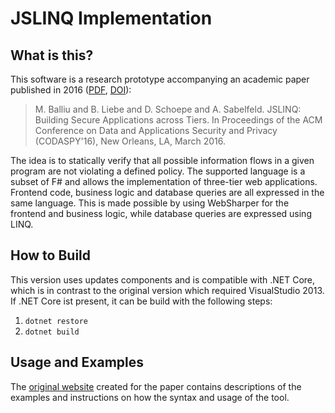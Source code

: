 # JSLINQ Implementation

## What is this?
This software is a research prototype accompanying an academic paper published in 2016 ([PDF](https://www.csc.kth.se/~musard/research/pubs/Codaspy16.pdf), [DOI](https://doi.org/10.1145/2857705.2857717)):

> M. Balliu and B. Liebe and D. Schoepe and A. Sabelfeld. JSLINQ: Building Secure Applications across Tiers. In Proceedings of the ACM Conference on Data and Applications Security and Privacy (CODASPY'16), New Orleans, LA, March 2016.

The idea is to statically verify that all possible information flows in a given program are not violating a defined policy. The supported language is a subset of F# and allows the implementation of three-tier web applications. Frontend code, business logic and database queries are all expressed in the same language. This is made possible by using WebSharper for the frontend and business logic, while database queries are expressed using LINQ.

## How to Build
This version uses updates components and is compatible with .NET Core, which is in contrast to the original version which required VisualStudio 2013. If .NET Core ist present, it can be build with the following steps:

 1. `dotnet restore`
 1. `dotnet build`

## Usage and Examples
The [original website](https://sites.google.com/site/jslinqcodaspy16/) created for the paper contains descriptions of the examples and instructions on how the syntax and usage of the tool.

